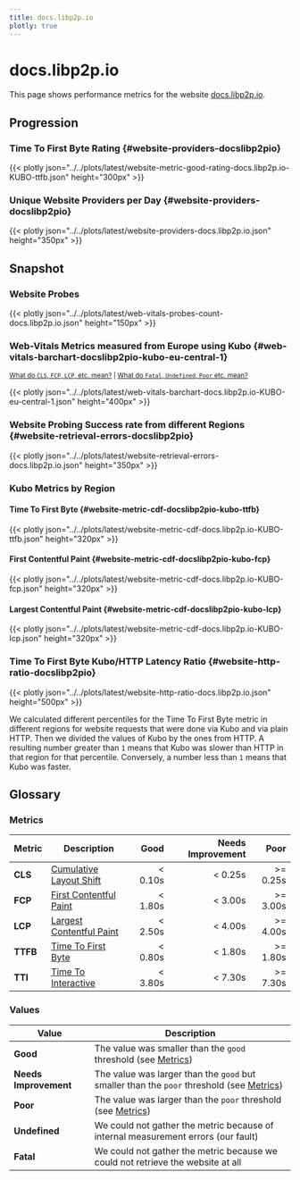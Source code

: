 ```yaml
---
title: docs.libp2p.io
plotly: true
---
```


# docs.libp2p.io

This page shows performance metrics for the
website [docs.libp2p.io](https://docs.libp2p.io).

## Progression

### Time To First Byte Rating {#website-providers-docslibp2pio}

{{< plotly json="../../plots/latest/website-metric-good-rating-docs.libp2p.io-KUBO-ttfb.json" height="300px" >}}

### Unique Website Providers per Day {#website-providers-docslibp2pio}

{{< plotly json="../../plots/latest/website-providers-docs.libp2p.io.json" height="350px" >}}

## Snapshot

### Website Probes

{{< plotly json="../../plots/latest/web-vitals-probes-count-docs.libp2p.io.json" height="150px" >}}

### Web-Vitals Metrics measured from Europe using Kubo {#web-vitals-barchart-docslibp2pio-kubo-eu-central-1}

<small>[What do `CLS`, `FCP`, `LCP`, etc. mean?](#metrics) | [What do `Fatal`, `Undefined`, `Poor` etc. mean?](#values)</small>

{{< plotly json="../../plots/latest/web-vitals-barchart-docs.libp2p.io-KUBO-eu-central-1.json" height="400px" >}}

### Website Probing Success rate from different Regions {#website-retrieval-errors-docslibp2pio}

{{< plotly json="../../plots/latest/website-retrieval-errors-docs.libp2p.io.json" height="350px" >}}

### Kubo Metrics by Region

#### Time To First Byte {#website-metric-cdf-docslibp2pio-kubo-ttfb}

{{< plotly json="../../plots/latest/website-metric-cdf-docs.libp2p.io-KUBO-ttfb.json" height="320px" >}}

#### First Contentful Paint {#website-metric-cdf-docslibp2pio-kubo-fcp}

{{< plotly json="../../plots/latest/website-metric-cdf-docs.libp2p.io-KUBO-fcp.json" height="320px" >}}

#### Largest Contentful Paint {#website-metric-cdf-docslibp2pio-kubo-lcp}

{{< plotly json="../../plots/latest/website-metric-cdf-docs.libp2p.io-KUBO-lcp.json" height="320px" >}}

### Time To First Byte Kubo/HTTP Latency Ratio {#website-http-ratio-docslibp2pio}

{{< plotly json="../../plots/latest/website-http-ratio-docs.libp2p.io.json" height="500px" >}}

We calculated different percentiles for the Time To First Byte metric in different regions for website requests that were done via Kubo and via plain HTTP.
Then we divided the values of Kubo by the ones from HTTP. A resulting number greater than `1` means that Kubo was slower than HTTP in that region for that percentile.
Conversely, a number less than `1` means that Kubo was faster.

## Glossary

### Metrics

| Metric   | Description                                                                                 |    Good | Needs Improvement |     Poor |
|----------|---------------------------------------------------------------------------------------------|--------:|------------------:|---------:|
| **CLS**  | [Cumulative Layout Shift](https://web.dev/cls/)                                             | < 0.10s |           < 0.25s | >= 0.25s |
| **FCP**  | [First Contentful Paint](https://web.dev/fcp/)                                              | < 1.80s |           < 3.00s | >= 3.00s |
| **LCP**  | [Largest Contentful Paint](https://web.dev/lcp/)                                            | < 2.50s |           < 4.00s | >= 4.00s |
| **TTFB** | [Time To First Byte](https://web.dev/ttfb/)                                                 | < 0.80s |           < 1.80s | >= 1.80s |
| **TTI**  | [Time To Interactive](https://developer.chrome.com/docs/lighthouse/performance/interactive) | < 3.80s |           < 7.30s | >= 7.30s |

### Values

| Value                 | Description                                                                                          |
|-----------------------|------------------------------------------------------------------------------------------------------|
| **Good**              | The value was smaller than the `good` threshold (see [Metrics](#metrics))                            |
| **Needs Improvement** | The value was larger than the `good` but smaller than the `poor` threshold (see [Metrics](#metrics)) |
| **Poor**              | The value was larger than the `poor` threshold (see [Metrics](#metrics))                             |
| **Undefined**         | We could not gather the metric because of internal measurement errors (our fault)                    |
| **Fatal**             | We could not gather the metric because we could not retrieve the website at all                      |

